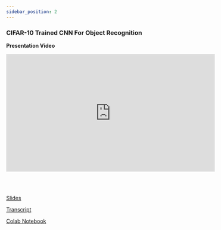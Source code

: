 ```yaml
---
sidebar_position: 2
---
```


### CIFAR-10 Trained CNN For Object Recognition

**Presentation Video**
<iframe width="560" height="315" src="https://www.youtube.com/embed/8tdaFRdUKk4?si=BVH10r-kZFB0zMJY" title="YouTube video player" frameborder="0" allow="accelerometer; autoplay; clipboard-write; encrypted-media; gyroscope; picture-in-picture; web-share" allowfullscreen></iframe>

<br/><br/>

<a href="https://drive.google.com/file/d/1DkSN7qAnvHpL-FcvFTFuDJVwdsw7QfPB/view?usp=sharing" target="_blank">Slides</a>
<br/>

<a href="https://docs.google.com/document/d/1ibWAwfcSIMu993hraOLGT_EnMMj17iqI/edit?usp=sharing&ouid=104509639658132351822&rtpof=true&sd=true" target="_blank">Transcript</a>
<br/>

<a href="https://colab.research.google.com/drive/1vM03PxBDODWwD1ievh-bWFuw2R15jRl6" target="_blank">Colab Notebook</a>
<br/>
